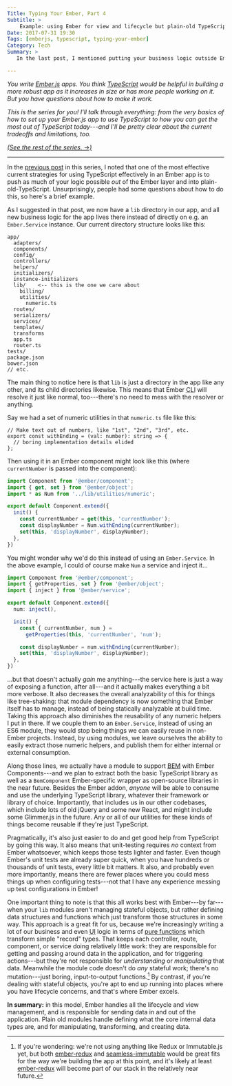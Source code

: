 ```yaml
---
Title: Typing Your Ember, Part 4
Subtitle: >
    Example: using Ember for view and lifecycle but plain-old TypeScript otherwise.
Date: 2017-07-31 19:30
Tags: [emberjs, typescript, typing-your-ember]
Category: Tech
Summary: >
   In the last post, I mentioned putting your business logic outside Ember's tools and treating it as plain-old TypeScript. Here's what that might look like.

---
```


<i class='series-overview'>You write [Ember.js] apps. You think [TypeScript] would be helpful in building a more robust app as it increases in size or has more people working on it. But you have questions about how to make it work.</i>

[Ember.js]: https://emberjs.com
[TypeScript]: http://www.typescriptlang.org

<i class='series-overview'>This is the series for you! I'll talk through everything: from the very basics of how to set up your Ember.js app to use TypeScript to how you can get the most out of TypeScript today---and I'll be pretty clear about the current tradeoffs and limitations, too.</i>

<i class='series-overview'>[(See the rest of the series. →)][series]</i>

[series]: /typing-your-ember.html

---

In the [previous post][part-3] in this series, I noted that one of the most effective current strategies for using TypeScript effectively in an Ember app is to push as much of your logic possible *out* of the Ember layer and into plain-old-TypeScript. Unsurprisingly, people had some questions about how to do this, so here's a brief example.

[part-3]: /2017/typing-your-ember-part-3

As I suggested in that post, we now have a `lib` directory in our app, and all new business logic for the app lives there instead of directly on e.g. an `Ember.Service` instance. Our current directory structure looks like this:

```
app/
  adapters/
  components/
  config/
  controllers/
  helpers/
  initializers/
  instance-initializers
  lib/    <-- this is the one we care about
    billing/
    utilities/
      numeric.ts
  routes/
  serializers/
  services/
  templates/
  transforms
  app.ts
  router.ts
tests/
package.json
bower.json
// etc.
```

The main thing to notice here is that `lib` is just a directory in the app like any other, and its child directories likewise. This means that Ember <abbr title="command line interface">CLI</abbr> will resolve it just like normal, too---there's no need to mess with the resolver or anything.

Say we had a set of numeric utilities in that `numeric.ts` file like this:

```
// Make text out of numbers, like "1st", "2nd", "3rd", etc.
export const withEnding = (val: number): string => {
  // boring implementation details elided
};
```

Then using it in an Ember component might look like this (where `currentNumber` is passed into the component):

```typescript
import Component from '@ember/component';
import { get, set } from '@ember/object';
import * as Num from '../lib/utilities/numeric';

export default Component.extend({
  init() {
    const currentNumber = get(this, 'currentNumber');
    const displayNumber = Num.withEnding(currentNumber);
    set(this, 'displayNumber', displayNumber);
  },
})
```

You might wonder why we'd do this instead of using an `Ember.Service`. In the above example, I could of course make `Num` a service and inject it... 

```typescript
import Component from '@ember/component';
import { getProperties, set } from '@ember/object';
import { inject } from '@ember/service';

export default Component.extend({
  num: inject(),

  init() {
    const { currentNumber, num } =
      getProperties(this, 'currentNumber', 'num');

    const displayNumber = num.withEnding(currentNumber);
    set(this, 'displayNumber', displayNumber);
  },
})
```

...but that doesn't actually *gain* me anything---the service here is just a way of exposing a function, after all---and it actually makes everything a bit more verbose. It also decreases the overall analyzability of this for things like tree-shaking: that module dependency is now something that Ember itself has to manage, instead of being statically analyzable at build time. Taking this approach also diminishes the reusability of any numeric helpers I put in there. If we couple them to an `Ember.Service`, instead of using an ES6 module, they would stop being things we can easily reuse in non-Ember projects. Instead, by using modules, we leave ourselves the ability to easily extract those numeric helpers, and publish them for either internal or external consumption.

Along those lines, we actually have a module to support <abbr title="Block-Element-Modifier">[BEM]</abbr> with Ember Components---and we plan to extract both the basic TypeScript library as well as a `BemComponent` Ember-specific wrapper as open-source libraries in the near future. Besides the Ember addon, *anyone* will be able to consume and use the underlying TypeScript library, whatever their framework or library of choice. Importantly, that includes us in our other codebases, which include lots of old jQuery and some new React, and might include some Glimmer.js in the future. Any or all of our utilities for these kinds of things become reusable if they're just TypeScript.

[BEM]: https://en.bem.info/methodology/quick-start/

Pragmatically, it's also just easier to do and get good help from TypeScript by going this way. It also means that unit-testing requires *no* context from Ember whatsoever, which keeps those tests lighter and faster. Even though Ember's unit tests are already super quick, when you have hundreds or thousands of unit tests, every little bit matters. It also, and probably even more importantly, means there are fewer places where you could mess things up when configuring tests---not that I have any experience messing up test configurations in Ember!

One important thing to note is that this all works best with Ember---by far---when your `lib` modules aren't managing stateful objects, but rather defining data structures and functions which just transform those structures in some way. This approach is a great fit for us, because we're increasingly writing a lot of our business and even <abbr title="user interface">UI</abbr> logic in terms of [pure functions] which transform simple "record" types. That keeps each controller, route, component, or service doing relatively little work: they are responsible for getting and passing around data in the application, and for triggering actions---but they're not responsible for *understanding* or *manipulating* that data. Meanwhile the module code doesn't do *any* stateful work; there's no mutation---just boring, input-to-output functions.[^immutable] By contrast, if you're dealing with stateful objects, you're apt to end up running into places where you have lifecycle concerns, and that's where Ember excels.

[pure functions]: http://www.chriskrycho.com/2016/what-is-functional-programming.html#pure-functions

[^immutable]: If you're wondering: we're not using anything like Redux or Immutable.js yet, but both [ember-redux] and [seamless-immutable] would be great fits for the way we're building the app at this point, and it's likely at least [ember-redux] will become part of our stack in the relatively near future.

[ember-redux]: https://github.com/ember-redux/ember-redux
[seamless-immutable]: https://github.com/rtfeldman/seamless-immutable

**In summary:** in this model, Ember handles all the lifecycle and view management, and is responsible for sending data in and out of the application. Plain old modules handle defining what the core internal data types are, and for manipulating, transforming, and creating data.
















